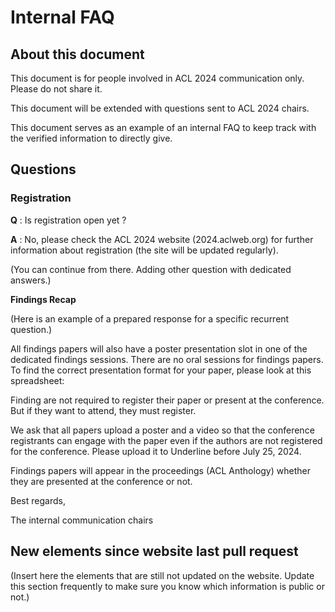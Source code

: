 # Internal FAQ

## About this document

This document is for people involved in ACL 2024 communication only. Please do not share it.

This document will be extended with questions sent to ACL 2024 chairs.

This document serves as an example of an internal FAQ to keep track with the verified information to directly give.

## Questions

### Registration

**Q** : Is registration open yet ?

**A** : No, please check the ACL 2024 website (2024.aclweb.org) for further information about registration (the site will be updated regularly).

(You can continue from there. Adding other question with dedicated answers.)

**Findings Recap**

(Here is an example of a prepared response for a specific recurrent question.)

All findings papers will also have a poster presentation slot in one of the dedicated findings sessions. There are no oral sessions for findings papers.  
To find the correct presentation format for your paper, please look at this spreadsheet: <link>

Finding are not required to register their paper or present at the conference. But if they want to attend, they must register.

We ask that all papers upload a poster and a video so that the conference registrants can engage with the paper even if the authors are not registered for the conference. Please upload it to Underline before July 25, 2024.

Findings papers will appear in the proceedings (ACL Anthology) whether they are presented at the conference or not.

Best regards,

The internal communication chairs



## New elements since website last pull request

(Insert here the elements that are still not updated on the website. Update this section frequently to make sure you know which information is public or not.)